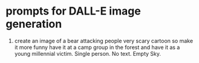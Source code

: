# prompts for DALL-E image generation

1. create an image of a bear attacking people very scary cartoon so make it more funny have it at a camp group in the forest and have it as a young millennial victim. Single person. No text. Empty Sky.